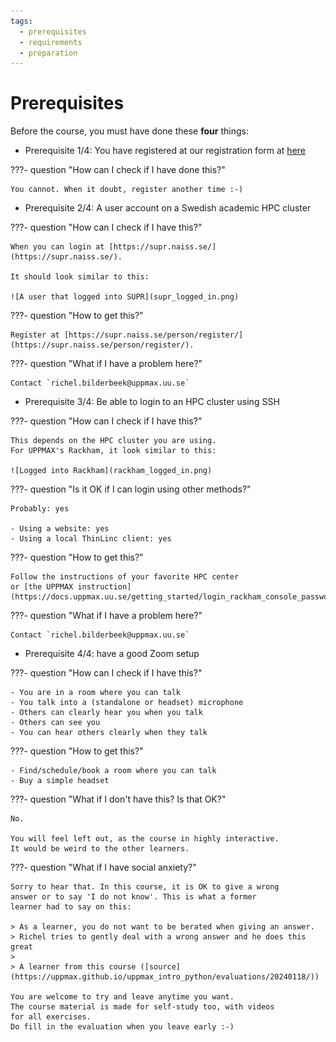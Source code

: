 ```yaml
---
tags:
  - prerequisites
  - requirements
  - preparation
---
```


# Prerequisites

Before the course, you must have done these **four** things:

- Prerequisite 1/4: You have registered at our registration form at [here](https://forms.gle/kzazFVBBo6HPHfub9)

???- question "How can I check if I have done this?"

    You cannot. When it doubt, register another time :-)

- Prerequisite 2/4: A user account on a Swedish academic HPC cluster

???- question "How can I check if I have this?"

    When you can login at [https://supr.naiss.se/](https://supr.naiss.se/).

    It should look similar to this:

    ![A user that logged into SUPR](supr_logged_in.png)

???- question "How to get this?"

    Register at [https://supr.naiss.se/person/register/](https://supr.naiss.se/person/register/).

???- question "What if I have a problem here?"

    Contact `richel.bilderbeek@uppmax.uu.se`

- Prerequisite 3/4: Be able to login to an HPC cluster using SSH

???- question "How can I check if I have this?"

    This depends on the HPC cluster you are using.
    For UPPMAX's Rackham, it look similar to this:

    ![Logged into Rackham](rackham_logged_in.png)

???- question "Is it OK if I can login using other methods?"

    Probably: yes

    - Using a website: yes
    - Using a local ThinLinc client: yes

???- question "How to get this?"

    Follow the instructions of your favorite HPC center
    or [the UPPMAX instruction](https://docs.uppmax.uu.se/getting_started/login_rackham_console_password/)

???- question "What if I have a problem here?"

    Contact `richel.bilderbeek@uppmax.uu.se`

- Prerequisite 4/4: have a good Zoom setup

???- question "How can I check if I have this?"

    - You are in a room where you can talk
    - You talk into a (standalone or headset) microphone
    - Others can clearly hear you when you talk
    - Others can see you
    - You can hear others clearly when they talk

???- question "How to get this?"

    - Find/schedule/book a room where you can talk
    - Buy a simple headset

???- question "What if I don't have this? Is that OK?"

    No.

    You will feel left out, as the course in highly interactive.
    It would be weird to the other learners.

???- question "What if I have social anxiety?"

    Sorry to hear that. In this course, it is OK to give a wrong
    answer or to say 'I do not know'. This is what a former
    learner had to say on this:

    > As a learner, you do not want to be berated when giving an answer.
    > Richel tries to gently deal with a wrong answer and he does this great
    >
    > A learner from this course ([source](https://uppmax.github.io/uppmax_intro_python/evaluations/20240118/))

    You are welcome to try and leave anytime you want.
    The course material is made for self-study too, with videos
    for all exercises.
    Do fill in the evaluation when you leave early :-)
